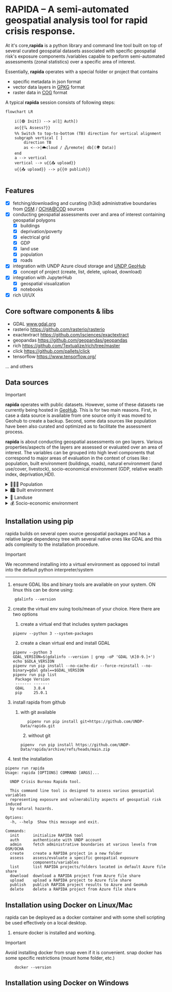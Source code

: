 # RAPIDA – A semi-automated geospatial analysis tool for rapid crisis response.

At it's core,**rapida** is a python library and command line tool built on top of several
curated geospatial datasets associated with specific geospatial risk's exposure components /variables
capable to perform semi-automated assessments (zonal statistics) over a specific area of interest.

Essentially, **rapida** operates with a special folder or project that contains
       
  - specific metadata in json format
  - vector data layers in [GPKG](https://gdal.org/en/stable/drivers/vector/gpkg.html) format
  - raster data in [COG](https://gdal.org/en/stable/drivers/raster/cog.html) format

A typical **rapida** session consists of following steps:


```mermaid
flowchart LR
    
    i([🟢 Init]) --> a([🔐 Auth])
    as{{🔍 Assess?}}
    %% Switch to top-to-bottom (TB) direction for vertical alignment
    subgraph vertical [ ]
        direction TB
        as <-->|🌥️cloud / 🖧remote| db[(🌍 Data)]
    end
    a --> vertical
    vertical --> u{{📤 upload}}
    u{{📤 upload}} --> p{{🌐 publish}}
    
```

## Features 


- [x] fetching/downloading and curating (h3id) administrative boundaries from [OSM](https://wiki.openstreetmap.org/wiki/Key:admin_level) / [OCHA@COD](https://codgis.itos.uga.edu/arcgis/rest/services) sources
- [x] conducting geospatial assessments over and area of interest containing geospatial polygons
  - [x] buildings
  - [x] deprivation/poverty
  - [x] electrical grid
  - [x] GDP
  - [x] land use
  - [x] population
  - [x] roads
- [x] integration with UNDP Azure cloud storage and [UNDP GeoHub](https://geohub.data.undp.org/)
  - [x] concept of project (create, list, delete, upload, download)
- [x] integration with JupyterHub
  - [x] geospatial visualization
  - [x] notebooks
- [x] rich UI/UX 

## Core software components & libs
+ GDAL www.gdal.org
+ rasterio https://github.com/rasterio/rasterio
+ exactextract https://github.com/isciences/exactextract
+ geopandas https://github.com/geopandas/geopandas
+ rich https://github.com/Textualize/rich/tree/master
+ click https://github.com/pallets/click
+ tensorflow https://www.tensorflow.org/

... and others


## Data sources

> [!IMPORTANT]
> **rapida** operates with public datasets. However, some of these datasets rae currently being hosted in
> [GeoHub](https://geohub.data.undp.org/). This is for two main reasons. First, in case a data source is available from 
> one source only it was moved to Geohub to create a backup. Second, some data sources like population have been also 
> curated and optimized as to facilitate the assessment process.

**rapida** is about conducting geospatial assessments on  geo layers. Various properties/aspects of the layers are 
assessed or evaluated over an area of interest. The variables can be grouped into high level components that correspond
to major areas of evaluation in the context of crises like : population, built environment (buildings, roads), natural
environment (land use/cover, livestock), socio-economical environment (GDP, relative wealth index, deprivation,HDI).


<details>

<summary>
 🧑‍🤝‍🧑 Population
</summary>

Sourced from [WorldPop](https://www.worldpop.org/) project, the components provides country based population data in 
raster format. The constrained (conditioned by buildings), UN adjusted version was selected as it was considered the best
match. As the most recent population dataset was generated for 2020 rapida is forecasting the 2020 population using 
national data from World Bank that is available for several year in the past in respect to 2020. 
From there a coefficient is computed by dividing the target or requested year (ex 2025) to 2020 and the population
statistics computed for 2020 or base year are multiplied with this coefficient.
</details>



 
<details>

<summary style='border-bottom:px solid gray'>
🏙️ Built environment
</summary>

The built environment refers to the human-made surroundings that provide the setting for human activity. This includes 
all physical spaces and infrastructure constructed or significantly modified by people.



1. Buildings
---
This dataset merges Google's V3 Open Buildings, Microsoft's GlobalMLFootprints, and OpenStreetMap building footprints. 
It contains 2,705,459,584 footprints and is divided into 200 partitions. Each footprint is labelled with its respective 
source, either Google, Microsoft, or OpenStreetMap. It can be accessed in cloud-native geospatial formats such as 
GeoParquet, FlatGeobuf and PMTiles.

So far two spatial variables have been defined: the **number of buildings** per polygon to assess and the cumulative
**area of buildings** per polygon to assess.

2. Electrical grid
---

This dataset provides a global-scale, high-resolution predictive map of medium- and low-voltage electricity distribution
networks. Developed using open-source geospatial data, satellite imagery, and machine learning models, it fills critical
data gaps in power infrastructure—particularly in underserved or data-poor regions. The dataset supports energy access 
planning, infrastructure development, and policy-making.


The distribution network layout was estimated using predictive modeling based on spatial features such as 
**population density, proximity to existing infrastructure, land use, and OpenStreetMap data**. 
Models were trained and validated using empirical data from 14 countries, achieving ~75% accuracy. 
The resulting dataset includes both observed and predicted network lines and is suitable for global energy planning and 
accessibility/assessment  studies.




3. Roads
---

The GRIP dataset provides a globally harmonized vector map of road infrastructure, integrating over 21 million kilometers
of roads from a variety of open and commercial sources. Designed to support global-scale environmental and accessibility modeling, 
the dataset offers standardized road classifications and extensive geographic coverage, especially in previously underrepresented regions.

Road data were compiled from national, regional, and global datasets, harmonized into a unified schema, and cleaned for 
spatial consistency. Next, they were classified into five standardized types (e.g., highways, primary, secondary, local, tracks) 
and validated using satellite imagery and supplementary datasets. The dataset is suitable for applications 
targeting land-use modeling, biodiversity impact assessments, and sustainable development planning.


</details>



 
<details>

<summary>
🌾 Landuse
</summary>

While conceptually simple, this layer features several characteristics that make its usage and applications
difficult to interpret. Typically, land use layer is produced using  middle to high resolution 
satellite imagery that is generated by taking snapshots of earth at particular instances of space and time. Next, imagery tiles
that fulfill specific requirements are mosaicked together into a seamless, spatially contiguous dataset.
This brings a large amount of heterogenity into the processing and interpretation of land use layer because various 
pixels that compose it have been acquired at and different times and under different conditions.

In the context of crisis resilience, the timing of satellite image acquisition is critical. Imagery captured before, after, 
or both before and after a specific event is typically used to assess conditions on the ground. In case of land use layer 
this is problematic because neighbour location could be acquired at different instances of time and conditions and bear little resemblance or
positive spatial auto-correlation. 
As a result, **rapida** employes a different approach. Cloud accessible Sentinel 2 L1C imagery, available at global level
is was fed into the [Google dynamic world model](https://github.com/google/dynamicworld) to predict land use in close to real time
for every image selected in a specific time interval with less than 5% cloud coverage. 

The last step that is not yet implemented is to generate the cloud prediction  and use the layer to mask/out filter
cloudy/snowy pixels.

> [!IMPORTANT]
> Predicting land use in close to real time is a computationally demanding task and should be treated with care



</details>


<details>
<summary>
💰 Socio-economic environment
</summary>

The socio-economic environment refers to the social and economic conditions that influence and shape the lives, 
behaviors, and development outcomes of individuals, communities, and societies.

1. Deprivation
---
he Global Gridded Relative Deprivation Index (GRDI), Version 1, provides a detailed picture of relative deprivation and 
poverty worldwide, mapped at a high spatial resolution of approximately 1 km². The index ranges from 0 (least deprived) 
to 100 (most deprived). It is built using a combination of demographic and satellite data, carefully processed to ensure
consistency across different regions. To create GRDI, six key factors were selected to represent different aspects of 
deprivation, such as economic activity, child mortality, and human development. The dataset covers the entire globe, 
integrating the best available data at either a fine-scale grid level or broader administrative boundaries.

GRDI combines six key indicators to assess deprivation levels:

1. Built-up Area Ratio (BUILT): Measures the proportion of land covered by buildings compared to open land. Lower values
    indicate higher deprivation, as rural areas tend to have fewer economic opportunities.¹
2. Child Dependency Ratio (CDR): The number of children (aged 0–14) per 100 working-age adults (15–64). 
   A higher ratio suggests higher deprivation due to greater economic strain on households.²
3. Infant Mortality Rate (IMR): The number of infant deaths (under one year old) per 1,000 live births. 
   A higher IMR indicates poorer health conditions and higher deprivation.
4. Subnational Human Development Index (SHDI): A local version of the Human Development Index (HDI), considering education,
health, and living standards. Lower SHDI scores reflect higher deprivation.³
5. Nighttime Lights (VNL, 2020): Measures light intensity at night, which is often linked to economic activity and infrastructure. 
   Areas with less artificial light tend to have higher deprivation.⁴
6. Nighttime Lights Trend (VNL Slope, 2012–2020): Tracks changes in nighttime lights over time. 
   A decline in brightness suggests worsening deprivation, while an increase indicates economic growth.

The dataset can be used to:
- identify areas with high deprivation to guide poverty reduction efforts
- map socioeconomic inequalities at fine spatial scales
- support policy decisions and resource allocation for targeted interventions


2. Relative Wealth Index
---
The Meta Relative Wealth Index is a high-resolution, machine learning–derived proxy for household wealth, developed by 
Meta’s Data for Good initiative. It estimates relative wealth scores at a 2.4 km grid level across low- and middle-income 
countries by analyzing de-identified Facebook connectivity data and satellite imagery. 
The RWI enables fine-scale economic analysis in data-scarce regions and supports humanitarian, development, and policy interventions.




3. GDP
___
This dataset provides annual, global gridded estimates of Gross Domestic Product (GDP) at 0.1° spatial resolution (~10 km at the equator)
from 2015 to 2100, fully aligned with the five Shared Socioeconomic Pathways (SSPs). 
It offers GDP values in both constant 2015 U.S. dollars and purchasing power parity (PPP), enabling spatially explicit 
long-term economic modeling under diverse socioeconomic scenarios.
The dataset was up-sampled to 1km resolution and reprojected to [EPSG:3857](https://epsg.io/3857) to facilitate web usage.

To construct a spatially explicit and globally consistent GDP dataset aligned with the Shared Socioeconomic Pathways (SSPs), 
the authors began by collecting national-level GDP projections for each of the five SSP scenarios. These projections, 
expressed in both constant 2015 U.S. dollars and purchasing power parity (PPP), were sourced from authoritative institutions 
such as the Organisation for Economic Co-operation and Development (OECD) and the International Institute for 
Applied Systems Analysis (IIASA). 

Next, population data at 0.1° resolution were obtained from the SSP Public Database. 
These gridded population distributions were used as the basis for disaggregating national GDP values. 
The key assumption underpinning the downscaling process was that GDP per capita remains spatially uniform within each 
country for a given year. Based on this, national GDP totals were allocated across grid cells in direct proportion to the
local population count. This method produced a high-resolution, annual global GDP dataset spanning from 2015 to 2100, 
consistent with the spatial and temporal dynamics of each SSP scenario. 
The resulting data are well-suited for use in integrated assessment models, climate impact studies, land-use modeling, and other applications requiring detailed socioeconomic projections.

</details>





## Installation using pip

rapida builds on several open source geospatial packages and has a relative large dependency tree with several native ones
like GDAL and this ads complexity to the installation procedure.

> [!IMPORTANT]
> We recommend installing into a virtual environment as opposed toi install into the default python interpreter/system


___
1. ensure GDAL libs and binary tools are available on your system. ON linux this can be done using:
```commandline
    gdalinfo --version
```
2. create the virtual env suing tools/mean of your choice. Here there are two options
   1. create a virtual end that includes system packages
   ```commandline
   pipenv --python 3 --system-packages
   ```
    2. create a clean virtual end and install GDAL
   ```commandline
   pipenv --python 3
   GDAL_VERSION=$(gdalinfo --version | grep -oP 'GDAL \K[0-9.]+')
   echo $GDLA_VERSION
   pipenv run pip install --no-cache-dir --force-reinstall --no-binary=gdal gdal==$GDAL_VERSION
   pipenv run pip list
    Package Version
    ------- -------
    GDAL    3.8.4
    pip     25.0.1

   ```
3. install rapida from github
   1. with git available
      ```commandline
         pipenv run pip install git+https://github.com/UNDP-Data/rapida.git
      ```
      2. without git
      ```commandline
      pipenv  run pip install https://github.com/UNDP-Data/rapida/archive/refs/heads/main.zip
      ```

4. test the installation
```commandline
pipenv run rapida 
Usage: rapida [OPTIONS] COMMAND [ARGS]...

  UNDP Crisis Bureau Rapida tool.

  This command line tool is designed to assess various geospatial variables
  representing exposure and vulnerability aspects of geospatial risk induced
  by natural hazards.

Options:
  -h, --help  Show this message and exit.

Commands:
  init      initialize RAPIDA tool
  auth      authenticate with UNDP account
  admin     fetch administrative boundaries at various levels from OSM/OCHA
  create    create a RAPIDA project in a new folder
  assess    assess/evaluate a specific geospatial exposure
            components/variables
  list      list RAPIDA projects/folders located in default Azure file share
  download  download a RAPIDA project from Azure file share
  upload    upload a RAPIDA project to Azure file share
  publish   publish RAPIDA project results to Azure and GeoHub
  delete    delete a RAPIDA project from Azure file share

```


## Installation using Docker on Linux/Mac

rapida can be deployed as a docker container and with some shell scripting be used effectively
on a local desktop. 

1. ensure docker is installed and working. 
> [!IMPORTANT]
>  Avoid installing docker from snap even if it is convenient. snap docker has some
>  specific restrictions (mount home folder, etc.)
```commandline
    docker --version
```

## Installation using Docker on Windows



